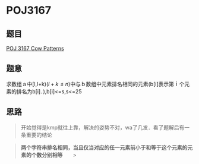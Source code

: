 # POJ3167
## 题目
[POJ 3167 Cow Patterns](http://poj.org/problem?id=3167)
## 题意
求数组ａ中[l,l+k)$(l+k \leq n)$中与ｂ数组中元素排名相同的元素(b[i]表示第ｉ个元素的排名为b[i]．),b[i]<=s,s<=25  
## 思路
>开始觉得是kmp就往上靠，解决的姿势不对，wa了几发．看了题解后有一条重要的结论

>**两个字符串排名相同，当且仅当对应的任一元素前小于和等于这个元素的元素的个数分别相等**　　>